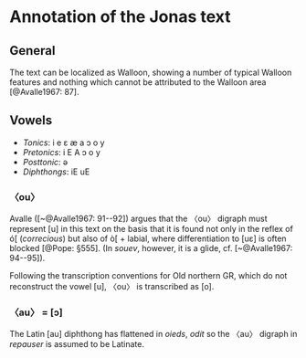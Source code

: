 Annotation of the Jonas text
============================

General
-------

The text can be localized as Walloon, showing a number of typical Walloon
features and nothing which cannot be attributed to the Walloon area
[@Avalle1967: 87].

Vowels
------

* *Tonics*: i e ɛ æ a ɔ o y
* *Pretonics*: i E A ɔ o y
* *Posttonic*: ə
* *Diphthongs*: iE uE

### 〈ou〉

Avalle ([~@Avalle1967: 91--92]) argues that the 〈ou〉 digraph must represent
[u] in this text on the basis that it is found not only in the reflex of
ó[ (*correcious*) but also of ò[ + labial, where differentiation to \[uɛ\]
is often blocked [@Pope: §555]. \(In *souev*, however, it is a glide,
cf. [~@Avalle1967: 94--95]).

Following the transcription conventions for Old northern GR, which do not
reconstruct the vowel \[u\], 〈ou〉 is transcribed as \[o\].

### 〈au〉 = [ɔ]

The Latin \[au\] diphthong has flattened in *oieds*, *odit* so the 〈au〉 
digraph in *repauser* is assumed to be Latinate. 